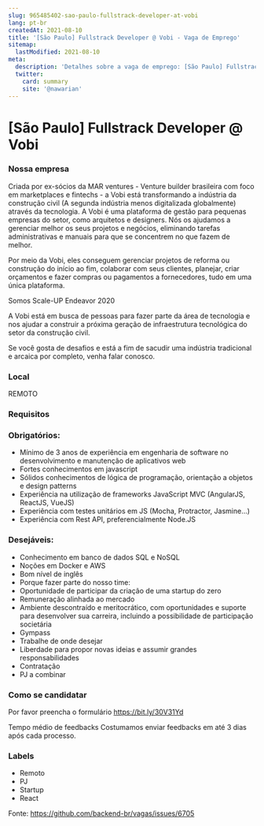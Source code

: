 ```yaml
---
slug: 965485402-sao-paulo-fullstrack-developer-at-vobi
lang: pt-br
createdAt: 2021-08-10
title: '[São Paulo] Fullstrack Developer @ Vobi - Vaga de Emprego'
sitemap:
  lastModified: 2021-08-10
meta:
  description: 'Detalhes sobre a vaga de emprego: [São Paulo] Fullstrack Developer @ Vobi'
  twitter:
    card: summary
    site: '@nawarian'
---
```


# [São Paulo] Fullstrack Developer @ Vobi

### **Nossa empresa**
Criada por ex-sócios da MAR ventures - Venture builder brasileira com foco em marketplaces e fintechs -  a Vobi está transformando a indústria da construção civil (A segunda indústria menos digitalizada globalmente) através da tecnologia. A Vobi é uma plataforma de gestão para pequenas empresas do setor, como arquitetos e designers. Nós os ajudamos a gerenciar melhor os seus projetos e negócios, eliminando tarefas administrativas e manuais para que se concentrem no que fazem de melhor.

Por meio da Vobi, eles conseguem gerenciar projetos de reforma ou construção do início ao fim, colaborar com seus clientes, planejar, criar orçamentos e fazer compras ou pagamentos a fornecedores, tudo em uma única  plataforma.

Somos Scale-UP Endeavor 2020

A Vobi está em busca de pessoas para fazer parte da área de tecnologia e nos ajudar a construir a próxima geração de infraestrutura tecnológica do setor da construção civil.

Se você gosta de desafios e está a fim de sacudir uma indústria tradicional e arcaica por completo, venha falar conosco.

### **Local**
REMOTO

### **Requisitos**

### **Obrigatórios**:

- Mínimo de 3 anos de experiência em engenharia de software no desenvolvimento e manutenção de aplicativos web
- Fortes conhecimentos em javascript
- Sólidos conhecimentos de lógica de programação, orientação a objetos e design patterns
- Experiência na utilização de frameworks JavaScript MVC (AngularJS, ReactJS, VueJS)
- Experiência com testes unitários em JS (Mocha, Protractor, Jasmine...)
- Experiência com Rest API, preferencialmente Node.JS

### Desejáveis:

- Conhecimento em banco de dados SQL e NoSQL
- Noções em Docker e AWS
- Bom nível de inglês
- Porque fazer parte do nosso time:
- Oportunidade de participar da criação de uma startup do zero
- Remuneração alinhada ao mercado
- Ambiente descontraído e meritocrático, com oportunidades e suporte para desenvolver sua carreira, incluindo a possibilidade de participação societária
- Gympass
- Trabalhe de onde desejar
- Liberdade para propor novas ideias e assumir grandes responsabilidades
- Contratação
- PJ a combinar

### Como se candidatar
Por favor preencha o formulário https://bit.ly/30V31Yd

Tempo médio de feedbacks
Costumamos enviar feedbacks em até 3 dias após cada processo.

### Labels

- Remoto
- PJ
- Startup
- React

Fonte: https://github.com/backend-br/vagas/issues/6705